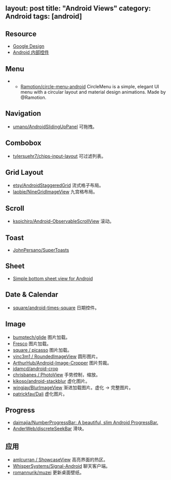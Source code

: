 layout: post
title: "Android Views"
category: Android
tags: [android]
---

## Resource

- [Google Design](https://www.google.com/design/)
- [Android 内部控件](https://developer.android.google.cn/guide/topics/ui/controls.html?hl=zh-cn)

## Menu

- - [Ramotion/circle-menu-android](https://github.com/Ramotion/circle-menu-android) CircleMenu is a simple, elegant UI menu with a circular layout and material design animations. Made by @Ramotion.

## Navigation

- [umano/AndroidSlidingUpPanel](https://github.com/umano/AndroidSlidingUpPanel) 可拖拽。

## Combobox

- [tylersuehr7/chips-input-layout](https://github.com/tylersuehr7/chips-input-layout) 可过滤列表。

## Grid Layout

- [etsy/AndroidStaggeredGrid](https://github.com/etsy/AndroidStaggeredGrid) 流式格子布局。
- [laobie/NineGridImageView](https://github.com/laobie/NineGridImageView) 九宫格布局。

## Scroll

- [ksoichiro/Android-ObservableScrollView](https://github.com/ksoichiro/Android-ObservableScrollView) 滚动。

## Toast

- [JohnPersano/SuperToasts](https://github.com/JohnPersano/SuperToasts)

## Sheet

- [Simple bottom sheet view for Android](https://github.com/qhutch/BottomSheetLayout)

## Date & Calendar

- [square/android-times-square](https://github.com/square/android-times-square) 日期控件。

## Image

- [bumptech/glide](https://github.com/bumptech/glide) 图片加载。
- [Fresco](http://fresco-cn.org/) 图片加载。
- [square / picasso](https://github.com/square/picasso) 图片加载。
- [vinc3m1 / RoundedImageView](https://github.com/vinc3m1/RoundedImageView) 圆形图片。
- [ArthurHub/Android-Image-Cropper](https://github.com/ArthurHub/Android-Image-Cropper) 图片剪裁。
- [jdamcd/android-crop](https://github.com/jdamcd/android-crop)
- [chrisbanes / PhotoView](https://github.com/chrisbanes/PhotoView) 手势控制，缩放。
- [kikoso/android-stackblur](https://github.com/kikoso/android-stackblur) 虚化图片。
- [wingjay/BlurImageView](https://github.com/wingjay/BlurImageView) 渐进加载图片。虚化 -> 完整图片。
- [patrickfav/Dali](https://github.com/patrickfav/Dali) 虚化图片。

## Progress

- [daimajia/NumberProgressBar: A beautiful, slim Android ProgressBar.](https://github.com/daimajia/NumberProgressBar)
- [AnderWeb/discreteSeekBar](https://github.com/AnderWeb/discreteSeekBar) 滑块。

## 应用

- [amlcurran / ShowcaseView](https://github.com/amlcurran/ShowcaseView) 高亮界面的热区。
- [WhisperSystems/Signal-Android](https://github.com/WhisperSystems/Signal-Android) 聊天客户端。
- [romannurik/muzei](https://github.com/romannurik/muzei) 更新桌面壁纸。